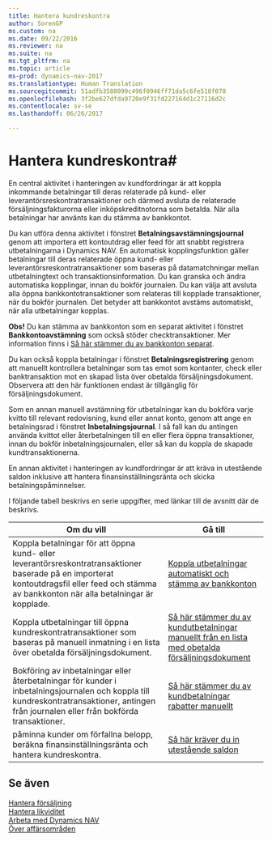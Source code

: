 ```yaml
---
title: Hantera kundreskontra
author: SorenGP
ms.custom: na
ms.date: 09/22/2016
ms.reviewer: na
ms.suite: na
ms.tgt_pltfrm: na
ms.topic: article
ms-prod: dynamics-nav-2017
ms.translationtype: Human Translation
ms.sourcegitcommit: 51adfb3588099c496f0946ff71da5c6fe518f070
ms.openlocfilehash: 3f2be627dfda9720e9f31fd227164d1c27116d2c
ms.contentlocale: sv-se
ms.lasthandoff: 06/26/2017

---
```


# <a name="manage-receivables"></a>Hantera kundreskontra#
En central aktivitet i hanteringen av kundfordringar är att koppla inkommande betalningar till deras relaterade på kund- eller leverantörsreskontratransaktioner och därmed avsluta de relaterade försäljningsfakturorna eller inköpskreditnotorna som betalda. När alla betalningar har använts kan du stämma av bankkontot.  

Du kan utföra denna aktivitet i fönstret **Betalningsavstämningsjournal** genom att importera ett kontoutdrag eller feed för att snabbt registrera utbetalningarna i Dynamics NAV. En automatisk kopplingsfunktion gäller betalningar till deras relaterade öppna kund- eller leverantörsreskontratransaktioner som baseras på datamatchningar mellan utbetalningtext och transaktionsinformation. Du kan granska och ändra automatiska kopplingar, innan du bokför journalen. Du kan välja att avsluta alla öppna bankkontotransaktioner som relateras till kopplade transaktioner, när du bokför journalen. Det betyder att bankkontot avstäms automatiskt, när alla utbetalningar kopplas.

**Obs!** Du kan stämma av bankkonton som en separat aktivitet i fönstret **Bankkontoavstämning** som också stöder checktransaktioner. Mer information finns i [Så här stämmer du av bankkonton separat](bank-how-reconcile-bank-accounts-separately.md).

Du kan också koppla betalningar i fönstret **Betalningsregistrering** genom att manuellt kontrollera betalningar som tas emot som kontanter, check eller banktransaktion mot en skapad lista över obetalda försäljningsdokument. Observera att den här funktionen endast är tillgänglig för försäljningsdokument.

Som en annan manuell avstämning för utbetalningar kan du bokföra varje kvitto till relevant redovisning, kund eller annat konto, genom att ange en betalningsrad i fönstret **Inbetalningsjournal**. I så fall kan du antingen använda kvittot eller återbetalningen till en eller flera öppna transaktioner, innan du bokför inbetalningsjournalen, eller så kan du koppla de skapade kundtransaktionerna.

En annan aktivitet i hanteringen av kundfordringar är att kräva in utestående saldon inklusive att hantera finansinställningsränta och skicka betalningspåminnelser.

I följande tabell beskrivs en serie uppgifter, med länkar till de avsnitt där de beskrivs.

|Om du vill |Gå till |
|---|----|
|Koppla betalningar för att öppna kund- eller leverantörsreskontratransaktioner baserade på en importerat kontoutdragsfil eller feed och stämma av bankkonton när alla betalningar är kopplade.|[Koppla utbetalningar automatiskt och stämma av bankkonton](receivables-apply-payments-auto-reconcile-bank-accounts.md)|
|Koppla utbetalningar till öppna kundreskontratransaktioner som baseras på manuell inmatning i en lista över obetalda försäljningsdokument. | [Så här stämmer du av kundutbetalningar manuellt från en lista med obetalda försäljningsdokument](receivables-how-reconcile-customer-payments-list-unpaid-sales-documents.md)|
|Bokföring av inbetalningar eller återbetalningar för kunder i inbetalningsjournalen och koppla till kundreskontratransaktioner, antingen från journalen eller från bokförda transaktioner. | [Så här stämmer du av kundbetalningar rabatter manuellt](receivables-how-apply-sales-transactions-manually.md) |
|påminna kunder om förfallna belopp, beräkna finansinställningsränta och hantera kundreskontra. | [Så här kräver du in utestående saldon](receivables-collect-outstanding-balances.md) |

## <a name="see-also"></a>Se även
[Hantera försäljning](sales-manage-sales.md)  
[Hantera likviditet](payables-manage-payables.md)  
[Arbeta med Dynamics NAV](ui-work-product.md)  
[Över affärsområden](ui-across-business-areas.md)

